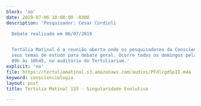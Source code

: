 ```yaml
---
block: 'no'
date: 2019-07-06 10:00:00 -0300
description: 'Pesquisador: César Cordioli

  Debate realizado em 06/07/2019


  Tertúlia Matinal é a reunião aberta onde os pesquisadores da Conscienciologia apresentam
  seus temas de estudo para debate geral. Ocorre todos os domingos pela manhã, das
  09h às 10h45, no auditório do Tertuliarium.'
explicit: 'no'
file: https://tertuliamatinal.s3.amazonaws.com/audios/PFdlcgdSpII.m4a
keyword: conscienciologia
layout: post
title: Tertúlia Matinal 155 - Singularidade Evolutiva

---
```

